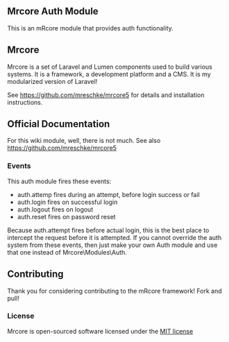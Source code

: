 ## Mrcore Auth Module

This is an mRcore module that provides auth functionality.

## Mrcore

Mrcore is a set of Laravel and Lumen components used to build various systems.
It is a framework, a development platform and a CMS.  It is my modularized version of Laravel!

See https://github.com/mreschke/mrcore5 for details and installation instructions.

## Official Documentation

For this wiki module, well, there is not much.  See also https://github.com/mreschke/mrcore5

### Events

This auth module fires these events:

* auth.attemp fires during an attempt, before login success or fail
* auth.login fires on successful login
* auth.logout fires on logout
* auth.reset fires on password reset

Because auth.attempt fires before actual login, this is the best place to
intercept the request before it is attempted.  If you cannot override
the auth system from these events, then just make your own Auth module
and use that one instead of Mrcore\Modules\Auth.

## Contributing

Thank you for considering contributing to the mRcore framework!  Fork and pull!

### License

Mrcore is open-sourced software licensed under the [MIT license](http://mreschke.com/license/mit)
